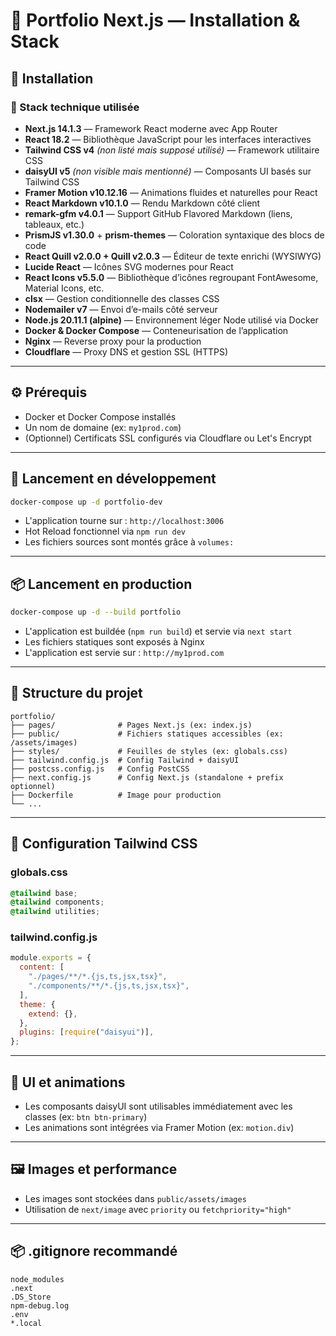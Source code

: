 # 📘 Portfolio Next.js — Installation & Stack

## 🚀 Installation

### 🧱 Stack technique utilisée
* **Next.js 14.1.3** — Framework React moderne avec App Router
* **React 18.2** — Bibliothèque JavaScript pour les interfaces interactives
* **Tailwind CSS v4** *(non listé mais supposé utilisé)* — Framework utilitaire CSS
* **daisyUI v5** *(non visible mais mentionné)* — Composants UI basés sur Tailwind CSS
* **Framer Motion v10.12.16** — Animations fluides et naturelles pour React
* **React Markdown v10.1.0** — Rendu Markdown côté client
* **remark-gfm v4.0.1** — Support GitHub Flavored Markdown (liens, tableaux, etc.)
* **PrismJS v1.30.0** + **prism-themes** — Coloration syntaxique des blocs de code
* **React Quill v2.0.0 + Quill v2.0.3** — Éditeur de texte enrichi (WYSIWYG)
* **Lucide React** — Icônes SVG modernes pour React
* **React Icons v5.5.0** — Bibliothèque d’icônes regroupant FontAwesome, Material Icons, etc.
* **clsx** — Gestion conditionnelle des classes CSS
* **Nodemailer v7** — Envoi d’e-mails côté serveur
* **Node.js 20.11.1 (alpine)** — Environnement léger Node utilisé via Docker
* **Docker & Docker Compose** — Conteneurisation de l’application
* **Nginx** — Reverse proxy pour la production
* **Cloudflare** — Proxy DNS et gestion SSL (HTTPS)


---

## ⚙️ Prérequis

* Docker et Docker Compose installés
* Un nom de domaine (ex: `my1prod.com`)
* (Optionnel) Certificats SSL configurés via Cloudflare ou Let's Encrypt

---

## 🧪 Lancement en développement

```bash
docker-compose up -d portfolio-dev
```

* L'application tourne sur : `http://localhost:3006`
* Hot Reload fonctionnel via `npm run dev`
* Les fichiers sources sont montés grâce à `volumes:`

---

## 📦 Lancement en production

```bash
docker-compose up -d --build portfolio
```

* L'application est buildée (`npm run build`) et servie via `next start`
* Les fichiers statiques sont exposés à Nginx
* L'application est servie sur : `http://my1prod.com`

---

## 🧾 Structure du projet

```
portfolio/
├── pages/              # Pages Next.js (ex: index.js)
├── public/             # Fichiers statiques accessibles (ex: /assets/images)
├── styles/             # Feuilles de styles (ex: globals.css)
├── tailwind.config.js  # Config Tailwind + daisyUI
├── postcss.config.js   # Config PostCSS
├── next.config.js      # Config Next.js (standalone + prefix optionnel)
├── Dockerfile          # Image pour production
└── ...
```

---

## 🔧 Configuration Tailwind CSS

### globals.css

```css
@tailwind base;
@tailwind components;
@tailwind utilities;
```

### tailwind.config.js

```js
module.exports = {
  content: [
    "./pages/**/*.{js,ts,jsx,tsx}",
    "./components/**/*.{js,ts,jsx,tsx}",
  ],
  theme: {
    extend: {},
  },
  plugins: [require("daisyui")],
};
```

---

## 🎨 UI et animations

* Les composants daisyUI sont utilisables immédiatement avec les classes (ex: `btn btn-primary`)
* Les animations sont intégrées via Framer Motion (ex: `motion.div`)

---

## 🖼️ Images et performance

* Les images sont stockées dans `public/assets/images`
* Utilisation de `next/image` avec `priority` ou `fetchpriority="high"`

---

## 📦 .gitignore recommandé

```
node_modules
.next
.DS_Store
npm-debug.log
.env
*.local
```